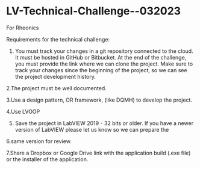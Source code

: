 # LV-Technical-Challenge--032023
For Rheonics

Requirements for the technical challenge:

1. You must track your changes in a git repository connected to the cloud. It must be hosted in GitHub or Bitbucket. At the end of the
challenge, you must provide the link where we can clone the project. Make sure to track your changes since the beginning of the project,
so we can see the project development history.

2.The project must be well documented.

3.Use a design pattern, OR framework, (like DQMH) to develop the project.

4.Use LVOOP

5. Save the project in LabVIEW 2019 - 32 bits or older. If you have a newer version of LabVIEW please let us know so we can prepare the

6.same version for review.

7.Share a Dropbox or Google Drive link with the application build (.exe file) or the installer of the application.
